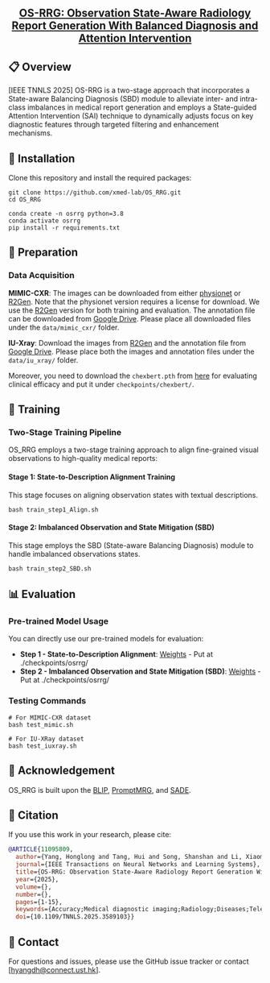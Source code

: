 <div align='center'>

<h2><a href="https://ieeexplore.ieee.org/document/11095809">OS-RRG: Observation State-Aware Radiology Report Generation With Balanced Diagnosis and Attention Intervention</a></h2>

</div>

## 📋 Overview
[IEEE TNNLS 2025] OS-RRG is a two-stage approach that incorporates a State-aware Balancing Diagnosis (SBD) module to alleviate inter- and intra-class imbalances in medical report generation and employs a State-guided Attention Intervention (SAI) technique to dynamically adjusts focus on key diagnostic features through targeted filtering and enhancement mechanisms.

## 🔨 Installation

Clone this repository and install the required packages:

```shell
git clone https://github.com/xmed-lab/OS_RRG.git
cd OS_RRG

conda create -n osrrg python=3.8
conda activate osrrg
pip install -r requirements.txt
```

## 🍹 Preparation

### Data Acquisition

**MIMIC-CXR**: The images can be downloaded from either [physionet](https://www.physionet.org/content/mimic-cxr-jpg/2.0.0/) or [R2Gen](https://github.com/zhjohnchan/R2Gen). Note that the physionet version requires a license for download. We use the [R2Gen](https://github.com/zhjohnchan/R2Gen) version for both training and evaluation. The annotation file can be downloaded from [Google Drive](https://drive.google.com/file/d/1eMfcvq8ivcIgo1U25TW_b7aUeK3EByji/view?usp=drive_link). Please place all downloaded files under the `data/mimic_cxr/` folder.

**IU-Xray**: Download the images from [R2Gen](https://github.com/zhjohnchan/R2Gen) and the annotation file from [Google Drive](https://drive.google.com/file/d/17i2stPYwhn-9PD-wz7L5Sy6CcReLAOmn/view?usp=drive_link). Please place both the images and annotation files under the `data/iu_xray/` folder.

Moreover, you need to download the `chexbert.pth` from [here](https://drive.google.com/file/d/1PaNNmQvAmtrywQkt71J3eJ53K1U9qtPQ/view?usp=drive_link) for evaluating clinical efficacy and put it under `checkpoints/chexbert/`.

## 🚀 Training

### Two-Stage Training Pipeline

OS_RRG employs a two-stage training approach to align fine-grained visual observations to high-quality medical reports:

#### Stage 1: State-to-Description Alignment Training
This stage focuses on aligning observation states with textual descriptions.

```shell
bash train_step1_Align.sh
```

#### Stage 2: Imbalanced Observation and State Mitigation (SBD)
This stage employs the SBD (State-aware Balancing Diagnosis) module to handle imbalanced observations states.

```shell
bash train_step2_SBD.sh
```

## 📊 Evaluation

### Pre-trained Model Usage

You can directly use our pre-trained models for evaluation:

* **Step 1 - State-to-Description Alignment**: [Weights](https://drive.google.com/file/d/1hyt91Or3zZMY4MpBGJC9y2Oe-qn1Kwsu/view?usp=drive_link) - Put at ./checkpoints/osrrg/
* **Step 2 - Imbalanced Observation and State Mitigation (SBD)**: [Weights](https://drive.google.com/file/d/1UNeo1dQ3qF7RFLq0iDbEEhZoF4LlLF2O/view?usp=drive_link) - Put at ./checkpoints/osrrg/

### Testing Commands

```shell
# For MIMIC-CXR dataset
bash test_mimic.sh

# For IU-XRay dataset
bash test_iuxray.sh
```

## 💙 Acknowledgement

OS_RRG is built upon the [BLIP](https://github.com/salesforce/BLIP), [PromptMRG](https://github.com/jhb86253817/PromptMRG/), and [SADE](https://github.com/Vanint/SADE-AgnosticLT).

## 📄 Citation

If you use this work in your research, please cite:

```bibtex
@ARTICLE{11095809,
  author={Yang, Honglong and Tang, Hui and Song, Shanshan and Li, Xiaomeng},
  journal={IEEE Transactions on Neural Networks and Learning Systems}, 
  title={OS-RRG: Observation State-Aware Radiology Report Generation With Balanced Diagnosis and Attention Intervention}, 
  year={2025},
  volume={},
  number={},
  pages={1-15},
  keywords={Accuracy;Medical diagnostic imaging;Radiology;Diseases;Telecommunication traffic;MIMICs;Linguistics;Heavily-tailed distribution;Communication switching;Training;Natural language processing;observation state (OS)-aware generation;observation-guided generation (OGG);radiology report generation (RRG)},
  doi={10.1109/TNNLS.2025.3589103}}

```

## 📧 Contact

For questions and issues, please use the GitHub issue tracker or contact [hyangdh@connect.ust.hk]. 